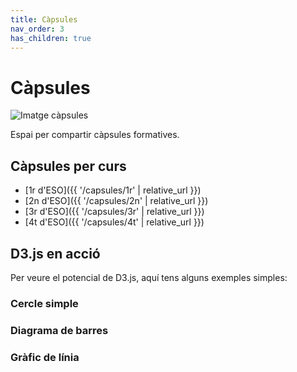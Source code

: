 ```yaml
---
title: Càpsules
nav_order: 3
has_children: true
---
```


# Càpsules

![Imatge càpsules](https://placehold.co/600x200?text=C%C3%A0psules)

Espai per compartir càpsules formatives.

## Càpsules per curs
- [1r d'ESO]({{ '/capsules/1r' | relative_url }})
- [2n d'ESO]({{ '/capsules/2n' | relative_url }})
- [3r d'ESO]({{ '/capsules/3r' | relative_url }})
- [4t d'ESO]({{ '/capsules/4t' | relative_url }})

## D3.js en acció

Per veure el potencial de D3.js, aquí tens alguns exemples simples:

### Cercle simple

<div id="d3-circle"></div>

### Diagrama de barres

<div id="d3-bar"></div>

### Gràfic de línia

<div id="d3-line"></div>

<script defer src="https://d3js.org/d3.v7.min.js"></script>
<script defer src="{{ '/assets/js/capsules-d3.js' | relative_url }}"></script>

